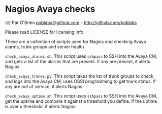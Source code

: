 # Nagios Avaya checks

(c) Pat O'Brien <poblabs@github.com> - http://github.com/poblabs

Please read LICENSE for licensing info

These are a collection of scripts used for Nagios and checking Avaya alarms, trunk groups and server health. 

`check_avaya_alarms.sh`: This script uses `sshpass` to SSH into the Avaya CM, and gets a list of the alarms that are present. If any are present, it alerts Nagios.

`check_avaya_trunks.py`: This script takes the list of trunk groups to check, and logs into the Avaya CM, uses OSSI programming to get trunk status. If any are out of service, it alerts Nagios.

`check_avaya_uptime.sh`: This script uses `sshpass` to SSH into the Avaya CM, get the uptime and compare it against a threshold you define. If the uptime is over a threshold, it alerts Nagios.
